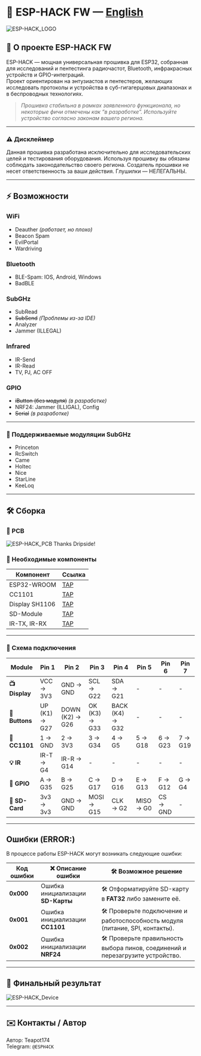 # 📡 ESP-HACK FW — [English](./README.md)

![ESP-HACK_LOGO](others/Pictures/ESP-HACK.png)

## 🚀 О проекте ESP-HACK FW

ESP-HACK — мощная универсальная прошивка для ESP32, собранная для исследований и пентестинга радиочастот, Bluetooth, инфракрасных устройств и GPIO-интеграций.  
Проект ориентирован на энтузиастов и пентестеров, желающих исследовать протоколы и устройства в суб-гигагерцовых диапазонах и в беспроводных технологиях.

> *Прошивка стабильна в рамках заявленного функционала, но некоторые фичи отмечены как “в разработке”. Используйте устройство согласно законам вашего региона.*

---

### ⚠️ Дисклеймер

Данная прошивка разработана исключительно для исследовательских целей и тестирования оборудования.
Используя прошивку вы обязаны соблюдать законодательство своего региона. Создатель прошивки не несет ответственность за ваши действия. Глушилки — НЕЛЕГАЛЬНЫ.

---

## ⚡ Возможности

### WiFi

- Deauther *(работает, но плохо)*  
- Beacon Spam  
- EvilPortal  
- Wardriving

### Bluetooth

- BLE-Spam:
IOS, Android, Windows
- BadBLE

### SubGHz

- SubRead  
- ~~SubSend~~ *(Проблемы из-за IDE)*  
- Analyzer  
- Jammer (ILLEGAL)

### Infrared

- IR-Send
- IR-Read  
- TV, PJ, AC OFF

### GPIO

- ~~iButton (без модуля)~~ *(в разработке)*
- NRF24: Jammer (ILLIGAL), Config
- ~~Serial~~ *(в разработке)*

---

### 📡 Поддерживаемые модуляции SubGHz

- Princeton
- RcSwitch  
- Came  
- Holtec  
- Nice  
- StarLine  
- KeeLoq

---

## 🛠️ Сборка

### 🔧 PCB

![ESP-HACK_PCB](other/Pictures/PCB.png)
Thanks Dripside!

### 🔧 Необходимые компоненты

| Компонент | Ссылка |
|-----------|--------|
| ESP32-WROOM | [TAP](https://aliexpress.ru/item/1005007817121199.html) |
| CC1101 | [TAP](https://aliexpress.ru/item/1005008544032996.html) |
| Display SH1106 | [TAP](https://aliexpress.ru/item/1005004464878029.html) |
| SD-Мodule | [TAP](https://aliexpress.ru/item/32674518514.html) |
| IR-TX, IR-RX | [TAP](https://aliexpress.ru/item/1005007446501425.html) |

---

### 🔌 Схема подключения

| Module | Pin 1 | Pin 2 | Pin 3 | Pin 4 | Pin 5 | Pin 6 | Pin 7 |
|--------|-------|-------|-------|-------|-------|-------|-------|
| **📺 Display** | VCC → 3V3 | GND → GND | SCL → G22 | SDA → G21 | - | - | - |
| **🔘 Buttons** | UP (K1) → G27 | DOWN (K2) → G26 | OK (K3) → G33 | BACK (K4) → G32 | - | - | - |
| **📡 CC1101** | 1 → GND | 2 → 3V3 | 3 → G34 | 4 → G5 | 5 → G18 | 6 → G23 | 7 → G19 |
| **💡 IR** | IR-T → G4 | IR-R → G14 | - | - | - | - | - |
| **🔌 GPIO** | A → G35 | B → G25 | C → G17 | D → G16 | E → G13 | F → G12 | G → G4 |
| **💾 SD-Card** | 3v3 → 3v3 | GND → GND | MOSI → G15 | CLK → G2 | MISO → G0 | CS → GND | - |

---

## Ошибки (ERROR:)

В процессе работы ESP-HACK могут возникать следующие ошибки:

| Код ошибки | ❌ Описание ошибки                        | 🛠️ Возможное решение                                                                 |
|------------|-------------------------------------------|--------------------------------------------------------------------------------------|
| **0x000**  | Ошибка инициализации **SD-Карты**         | 🛠️ Отформатируйте SD-карту в **FAT32** либо замените её.                            |
| **0x001**  | Ошибка инициализации **CC1101**           | 🛠️ Проверьте подключение и работоспособность модуля (питание, SPI, контакты).        |
| **0x002**  | Ошибка инициализации **NRF24**            | 🛠️ Проверьте правильность выбора пинов, соединений и перезагрузите устройство.       |

---

## 📸 Финальный результат

![ESP-HACK_Device](others/Pictures/Device.jpg)

---

## ✉️ Контакты / Автор

Автор: Teapot174  
Telegram: `@ESPH4CK`
